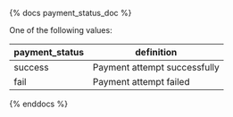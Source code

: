 {% docs payment_status_doc %}
	
One of the following values: 

| payment_status | definition                                       |
|----------------|--------------------------------------------------|
| success        | Payment attempt successfully                     |
| fail           | Payment attempt failed                           |

{% enddocs %}
